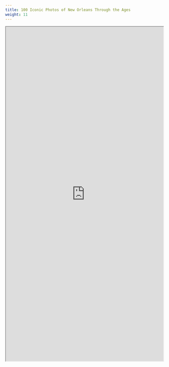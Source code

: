 ```yaml
---
title: 100 Iconic Photos of New Orleans Through the Ages
weight: 11
---
```


<iframe src="https://drive.google.com/file/d/1j2QqS_9_TunYuKx43LRQNQopH_q55YP7/preview"  width="100%" height="1070"></iframe>